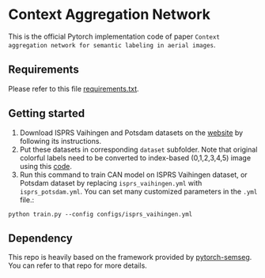 # Context Aggregation Network
This is the official Pytorch implementation code of paper `Context aggregation network for semantic labeling in aerial images`.
## Requirements
Please refer to this file [requirements.txt](https://github.com/Spritea/Context-Aggregation-Network/blob/master/requirements.txt).

## Getting started
1. Download ISPRS Vaihingen and Potsdam datasets on the [website](http://www2.isprs.org/commissions/comm3/wg4/data-request-form2.html) by following its instructions.
2. Put these datasets in corresponding `dataset` subfolder. Note that original colorful labels need to be converted to index-based (0,1,2,3,4,5) image using this [code](https://github.com/Spritea/Context-Aggregation-Network/blob/master/precode.py). 
3. Run this command to train CAN model on ISPRS Vaihingen dataset, or Potsdam dataset by replacing `isprs_vaihingen.yml` with `isprs_potsdam.yml`. You can set many customized parameters in the `.yml` file.:
```
python train.py --config configs/isprs_vaihingen.yml
```

## Dependency
This repo is heavily based on the framework provided by [pytorch-semseg](https://github.com/meetshah1995/pytorch-semseg). You can refer to that repo for more details.
